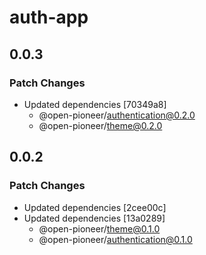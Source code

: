 # auth-app

## 0.0.3

### Patch Changes

- Updated dependencies [70349a8]
  - @open-pioneer/authentication@0.2.0
  - @open-pioneer/theme@0.2.0

## 0.0.2

### Patch Changes

- Updated dependencies [2cee00c]
- Updated dependencies [13a0289]
  - @open-pioneer/theme@0.1.0
  - @open-pioneer/authentication@0.1.0
